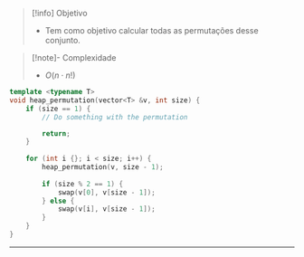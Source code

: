 > [!info] Objetivo
> - Tem como objetivo calcular todas as permutações desse conjunto.

> [!note]- Complexidade
> - $O(n \cdot n!)$

```cpp
template <typename T>
void heap_permutation(vector<T> &v, int size) {
    if (size == 1) {
	    // Do something with the permutation

        return;
    }
 
    for (int i {}; i < size; i++) {
        heap_permutation(v, size - 1);
 
        if (size % 2 == 1) {
            swap(v[0], v[size - 1]);
        } else {
            swap(v[i], v[size - 1]);
        }
    }
}
```

---